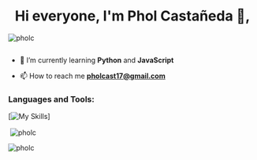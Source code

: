 <h1 align="center">Hi everyone, I'm Phol Castañeda 👋,</h1>
<p align="left"> <img src="https://komarev.com/ghpvc/?username=pholc&label=Profile%20views&color=0e75b6&style=flat" alt="pholc" /> </p>


<p align="left"> <a href="https://twitter.com/" target="blank"><img src="https://img.shields.io/twitter/follow/?logo=twitter&style=for-the-badge" alt="" /></a> </p>

- 🌱 I’m currently learning **Python** and **JavaScript**


- 📫 How to reach me **pholcast17@gmail.com**



<h3 align="left">Languages and Tools:</h3>

[![My Skills](https://skillicons.dev/icons?i=js,html,css,angular,bash,dart,docker,firebase,flutter,git,linkedin,mysql,nestjs,nextjs,nodejs,npm,postgres,postman,py,java,react,redux,spring,supabase,tailwind,ts,vite,figma)]


<p>&nbsp;<img align="center" src="https://github-readme-stats.vercel.app/api?username=pholc&show_icons=true&locale=en" alt="pholc" /></p>

<p><img align="center" src="https://github-readme-streak-stats.herokuapp.com/?user=pholc&" alt="pholc" /></p>
